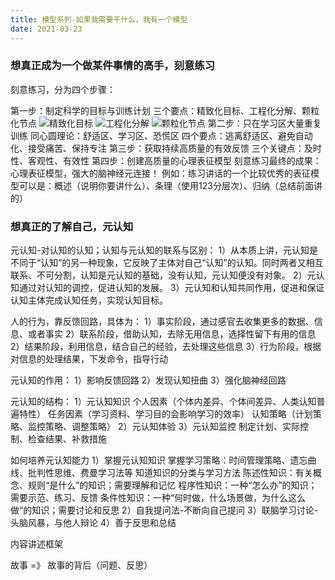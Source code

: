 ```yaml
---
title: 模型系列-如果我需要干什么，我有一个模型
date: 2021-03-23
---
```


### 想真正成为一个做某件事情的高手，刻意练习

刻意练习，分为四个步骤：

第一步：制定科学的目标与训练计划
    三个要点：精致化目标、工程化分解、颗粒化节点
    ![精致化目标](http://cdn.b5mang.com/2021323223759.png)
    ![工程化分解](http://cdn.b5mang.com/2021323223818.png)
    ![颗粒化节点](http://cdn.b5mang.com/2021323223840.png)
第二步：只在学习区大量重复训练
    同心圆理论：舒适区、学习区、恐慌区
    四个要点：逃离舒适区、避免自动化、接受痛苦、保持专注
第三步：获取持续高质量的有效反馈
    三个关键点：及时性、客观性、有效性
第四步：创建高质量的心理表征模型
    刻意练习最终的成果：心理表征模型，强大的脑神经元连接！
    例如：练习讲话的一个比较优秀的表征模型可以是：概述（说明你要讲什么）、条理（使用123分层次）、归纳（总结前面讲的）

### 想真正的了解自己，元认知

元认知-对认知的认知；认知与元认知的联系与区别：
1）从本质上讲，元认知是不同于“认知”的另一种现象，它反映了主体对自己“认知”的认知。同时两者又相互联系、不可分割，认知是元认知的基础，没有认知，元认知便没有对象。
2）元认知通过对认知的调控，促进认知的发展。
3）元认知和认知共同作用，促进和保证认知主体完成认知任务，实现认知目标。

人的行为，靠反馈回路，具体为：
1）事实阶段，通过感官去收集更多的数据、信息、或者事实
2）联系阶段，借助认知，去除无用信息，选择性留下有用的信息
2）结果阶段，利用信息，结合自己的经验，去处理这些信息
3）行为阶段，根据对信息的处理结果，下发命令，指导行动

元认知的作用：
1）影响反馈回路 2）发现认知扭曲 3）强化脑神经回路

元认知的结构：
1）元认知知识
    个人因素（个体内差异、个体间差异、人类认知普遍特性）
    任务因素（学习资料、学习目的会影响学习的效率）
    认知策略（计划策略、监控策略、调整策略）
2）元认知体验
3）元认知监控
    制定计划、实际控制、检查结果、补救措施

如何培养元认知能力
1）掌握元认知知识
    掌握学习策略：时间管理策略、遗忘曲线、批判性思维、费曼学习法等
    知道知识的分类与学习方法
        陈述性知识：有关概念、规则“是什么”的知识；需要理解和记忆
        程序性知识：一种“怎么办”的知识；需要示范、练习、反馈
        条件性知识：一种“何时做，什么场景做，为什么这么做“的知识；需要讨论和反思
2）自我提问法-不断向自己提问
3）联脑学习讨论-头脑风暴，与他人辩论
4）善于反思和总结

内容讲述框架

故事  =》 故事的背后（问题、反思）

